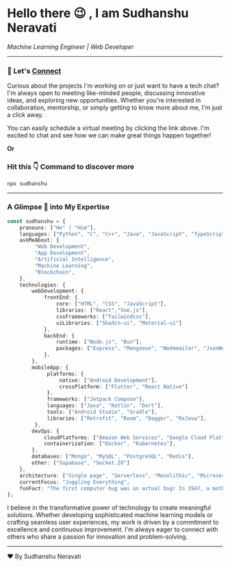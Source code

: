 
# Hello there 😉 , I am Sudhanshu Neravati
*Machine Learning Engineer | Web Developer*

---

### 👋 Let's [Connect](https://cal.com/sudhanshu097/30min)

Curious about the projects I'm working on or just want to have a tech chat? I'm always open to meeting like-minded people, discussing innovative ideas, and exploring new opportunities. Whether you're interested in collaboration, mentorship, or simply getting to know more about me, I'm just a click away.

You can easily schedule a virtual meeting by clicking the link above. I'm excited to chat and see how we can make great things happen together!

**Or**

### Hit this 👇 Command to discover more

```
npx sudhanshu
```

---

### A Glimpse 🔎 into My Expertise

```typescript
const sudhanshu = {
    pronouns: ["He" | "Him"],
    languages: ["Python", "C", "C++", "Java", "JavaScript", "TypeScript"],
    askMeAbout: {
         "Web Development", 
         "App Development", 
         "Artificial Intelligence", 
         "Machine Learning",
         "Blockchain",
    },
    technologies: {
        webDevelopment: {
            frontEnd: {
                core: ["HTML", "CSS", "JavaScript"],
                libraries: ["React","Vue.js"],
                cssFrameworks: ["Tailwindcss"],
                uiLibraries: ["Shadcn-ui", "Material-ui"]
            },
            backEnd: {
                runtime: ["Node.js", "Bun"],
                packages: ["Express", "Mongoose", "Nodemailer", "JsonWebToken", "Bcrypt"],
            },
        },
        mobileApp: {
             platforms: {
                 native: ["Android Development"],
                 crossPlatform: ["Flutter", "React Native"]
             },
             frameworks: ["Jetpack Compose"],
             languages: ["Java", "Kotlin", "Dart"],
             tools: ["Android Studio", "Gradle"],
             libraries: ["Retrofit", "Room", "Dagger", "RxJava"],
         },
        devOps: {
            cloudPlatforms: ["Amazon Web Services", "Google Cloud Platform", "Microsoft Azure"],
            containerization: ["Docker", "Kubernetes"],
        },
        databases: ["Mongo", "MySQL", "PostgreSQL", "Redis"],
        other: ["Supabase", "Socket.IO"]
    },
    architecture: ["Single page", "Serverless", "Monolithic", "Microservices"],
    currentFocus: "Juggling Everything",
    funFact: "The first computer bug was an actual bug! In 1947, a moth got stuck in a relay of the Harvard Mark II computer, and ever since, the term 'bug' has been used to describe software glitches."
};
``` 

I believe in the transformative power of technology to create meaningful solutions. Whether developing sophisticated machine learning models or crafting seamless user experiences, my work is driven by a commitment to excellence and continuous improvement. I'm always eager to connect with others who share a passion for innovation and problem-solving.

---

❤️ By Sudhanshu Neravati
